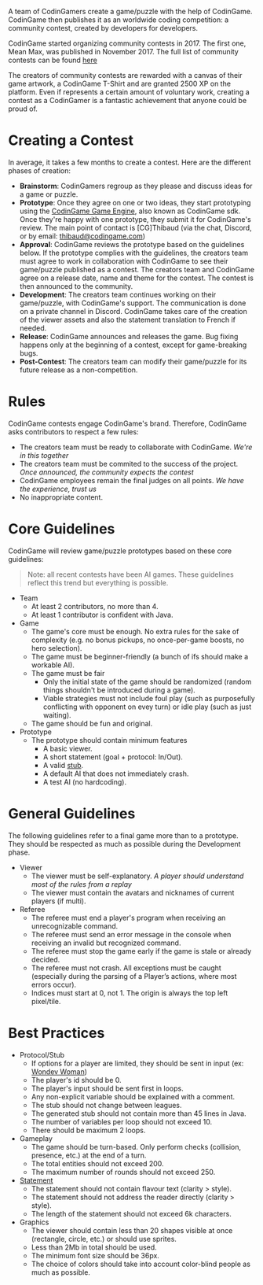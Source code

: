 A team of CodinGamers create a game/puzzle with the help of CodinGame. CodinGame then publishes it as an worldwide coding competition: a community contest, created by developers for developers.

CodinGame started organizing community contests in 2017. The first one, Mean Max, was published in November 2017. The full list of community contests can be found [here](pages/community/contest.md)

The creators of community contests are rewarded with a canvas of their game artwork, a CodinGame T-Shirt and are granted 2500 XP on the platform. Even if represents a certain amount of voluntary work, creating a contest as a CodinGamer is a fantastic achievement that anyone could be proud of.

# Creating a Contest

In average, it takes a few months to create a contest. Here are the different phases of creation:

- **Brainstorm**: CodinGamers regroup as they please and discuss ideas for a game or puzzle.
- **Prototype**: Once they agree on one or two ideas, they start prototyping using the [CodinGame Game Engine](https://github.com/CodinGame/codingame-game-engine), also known as CodinGame sdk. Once they're happy with one prototype, they submit it for CodinGame's review. The main point of contact is [CG]Thibaud (via the chat, Discord, or by email: thibaud@codingame.com)
- **Approval**: CodinGame reviews the prototype based on the guidelines below. If the prototype complies with the guidelines, the creators team must agree to work in collaboration with CodinGame to see their game/puzzle published as a contest. The creators team and CodinGame agree on a release date, name and theme for the contest. The contest is then announced to the community.
- **Development**: The creators team continues working on their game/puzzle, with CodinGame's support. The communication is done on a private channel in Discord. CodinGame takes care of the creation of the viewer assets and also the statement translation to French if needed.
- **Release**: CodinGame announces and releases the game. Bug fixing happens only at the beginning of a contest, except for game-breaking bugs.
- **Post-Contest**: The creators team can modify their game/puzzle for its future release as a non-competition.

# Rules

CodinGame contests engage CodinGame's brand. Therefore, CodinGame asks contributors to respect a few rules:

- The creators team must be ready to collaborate with CodinGame. _We're in this together_
- The creators team must be commited to the success of the project. _Once announced, the community expects the contest_
- CodinGame employees remain the final judges on all points. _We have the experience, trust us_
- No inappropriate content.

# Core Guidelines

CodinGame will review game/puzzle prototypes based on these core guidelines:

> Note: all recent contests have been AI games. These guidelines reflect this trend but everything is possible.

- Team
	- At least 2 contributors, no more than 4.
	- At least 1 contributor is confident with Java.
- Game
  - The game's core must be enough. No extra rules for the sake of complexity (e.g. no bonus pickups, no once-per-game boosts, no hero selection).
  - The game must be beginner-friendly (a bunch of ifs should make a workable AI).
  - The game must be fair
  	- Only the initial state of the game should be randomized (random things shouldn't be introduced during a game).
  	- Viable strategies must not include foul play (such as purposefully conflicting with opponent on evey turn) or idle play (such as just waiting).
  - The game should be fun and original.
- Prototype
  - The prototype should contain minimum features
  	- A basic viewer.
  	- A short statement (goal + protocol: In/Out).
  	- A valid [stub](/technical/stub.md).
  	- A default AI that does not immediately crash.
  	- A test AI (no hardcoding).

# General Guidelines

The following guidelines refer to a final game more than to a prototype. They should be respected as much as possible during the Development phase.

- Viewer
  - The viewer must be self-explanatory. _A player should understand most of the rules from a replay_
  - The viewer must contain the avatars and nicknames of current players (if multi).
- Referee
  - The referee must end a player's program when receiving an unrecognizable command.
  - The referee must send an error message in the console when receiving an invalid but recognized command.
  - The referee must stop the game early if the game is stale or already decided.
  - The referee must not crash. All exceptions must be caught (especially during the parsing of a Player’s actions, where most errors occur).
  - Indices must start at 0, not 1. The origin is always the top left pixel/tile.


# Best Practices

- Protocol/Stub
  - If options for a player are limited, they should be sent in input (ex: [Wondev Woman](https://www.codingame.com/ide/puzzle/wondev-woman))
  - The player's id should be 0.
  - The player's input should be sent first in loops.
  - Any non-explicit variable should be explained with a comment.
  - The stub should not change between leagues.
  - The generated stub should not contain more than 45 lines in Java.
  - The number of variables per loop should not exceed 10.
  - There should be maximum 2 loops.
- Gameplay
  - The game should be turn-based. Only perform checks (collision, presence, etc.) at the end of a turn.
  - The total entities should not exceed 200.
  - The maximum number of rounds should not exceed 250.
- [Statement](technical/statement.md#game-statement)
  - The statement should not contain flavour text (clarity > style).
  - The statement should not address the reader directly (clarity > style).
  - The length of the statement should not exceed 6k characters.
- Graphics
  - The viewer should contain less than 20 shapes visible at once (rectangle, circle, etc.) or should use sprites.
  - Less than 2Mb in total should be used.
  - The minimum font size should be 36px.
  - The choice of colors should take into account color-blind people as much as possible.
